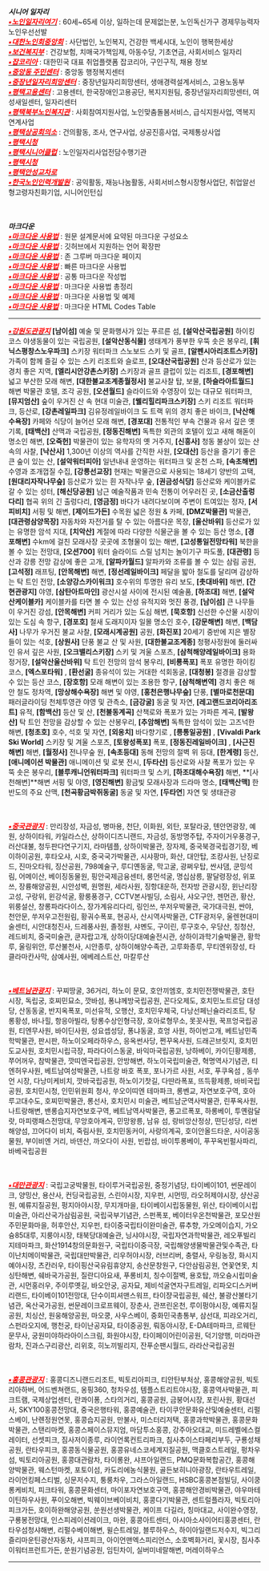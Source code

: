 ***시니어 일자리*** <br>
[<span style="color:red">***▪노인일자리여기***</span>](https://www.seniorro.or.kr:4431) : 60세~65세 이상, 일하는데 문제없는분, 노인독신가구 경제무능력자노인우선선발
<br>
[<span style="color:red">***▪대한노인회중앙회***</span>](http://www.koreapeople.co.kr/) : 사단법인, 노인복지, 건강한 백세시대, 노인이 행복한세상
<br>
[<span style="color:red">***▪보건복지부***</span>](http://www.mohw.go.kr) : 건강보험, 치매국가책임제, 아동수당, 기초연금, 사회서비스 일자리
<br>
[<span style="color:red">***▪잡코리아***</span>](https://www.jobkorea.co.kr/) : 대한민국 대표 취업플랫폼 잡코리아, 구인구직, 채용 정보
<br>
[<span style="color:red">***▪중앙동 주민센터***</span>](https://www.pyeongtaek.go.kr/csc/jungang/contents.do?mId=0205000000) : 중앙동 행정복지센터
<br>
[<span style="color:red">***▪중장년일자리희망센터***</span>](http://pyeongtaekcci.korcham.net/front/board/boardContentsView.do?boardId=10160&contId=49064&menuId=1318) : 중장년일자리희망센터, 생애경력설계서비스, 고용노동부
<br>
[<span style="color:red">***▪평택고용센터***</span>](https://www.work.go.kr/pyeongtaek/main.do) : 고용센터, 한국장애인고용공단, 복지지원팀, 중장년일자리희망센터, 여성새일센터, 일자리센터
<br>
[<span style="color:red">***▪평택북부노인복지관***</span>](https://bbnoin.or.kr:41004/) : 사회참여지원사업, 노인맞춤돌봄서비스, 급식지원사업, 역복지연계사업
<br>
[<span style="color:red">***▪평택상공회의소***</span>](https://pyeongtaekcci.korcham.net/front/user/main.do) : 건의활동, 조사, 연구사업, 상공진흥사업, 국제통상사업
<br>
[<span style="color:red">***▪평택시청***</span>](https://www.pyeongtaek.go.kr/intro.jsp)
<br>
[<span style="color:red">***▪평택시니어클럽***</span>](http://www.ptseniorclub.or.kr/) : 노인일자리사업전담수행기관
<br>
[<span style="color:red">***▪평택시청***</span>](https://www.pyeongtaek.go.kr/intro.jsp)
<br>
[<span style="color:red">***▪평택안성교차로***</span>](http://www.ptkcr.com/)
<br>
[<span style="color:red">***▪한국노인인력개발원***</span>](https://www.kordi.or.kr/main.do) : 공익활동, 재능나눔활동, 사회서비스형시장형사업단, 취업알선형고령자친화기업, 시니어인턴십
<br>
<br>
<br>


***마크다운*** <br>
[<span style="color:red">***▪마크다운 사용법***</span>](https://www.markdownguide.org/basic-syntax) : 원문 설계문서에 요약된 마크다운 구성요소
<br> 
[<span style="color:red">***▪마크다운 사용법***</span>](http://www.rubycoloredglasses.com/2013/04/languages-supported-by-github-flavored-markdown/) : 깃허브에서 지원하는 언어 확장판
<br> 
[<span style="color:red">***▪마크다운 사용법***</span>](https://nolboo.kim/blog/2013/09/07/john-gruber-markdown/) : 존 그루버 마크다운 페이지
<br>
[<span style="color:red">***▪마크다운 사용법***</span>](http://taewan.kim/post/markdown/#chapter-2) : 빠른 마크다운 사용법
<br>
[<span style="color:red">***▪마크다운 사용법***</span>](https://gist.github.com/ihoneymon/652be052a0727ad59601) : 공통 마크다운 작성법
<br>
[<span style="color:red">***▪마크다운 사용법***</span>](https://heropy.blog/2017/09/30/markdown/) : 마크다운 사용법 총정리
<br>
[<span style="color:red">***▪마크다운 사용법***</span>](https://theorydb.github.io/envops/2019/05/22/envops-blog-how-to-use-md/) : 마크다운 사용법 및 예제
<br>
[<span style="color:red">***▪마크다운 사용법***</span>](https://ascii.cl/htmlcodes.htm) : 마크다운 HTML Codes Table
<br>

 
---



[<span style="color:red">***▪강원도관광지***</span>](https://www.google.com/travel/things-to-do/see-all?dest_mid=%2Fm%2F01tq0k&dest_state_type=sattd&dest_src=yts&q=%EC%A4%91%EA%B5%AD&hl=ko-KR&gl=kr&tcfs=EhYKCS9tLzAxdHEwaxIJ6rCV7JuQ64-E&g2lb=2502548%2C2503771%2C2503781%2C4258168%2C4270442%2C4284970%2C4291517%2C4306835%2C4308226%2C4401769%2C4429192%2C4515404%2C4597339%2C4640247%2C4647135%2C4649665%2C4680142%2C4704212%2C4721883%2C4722435%2C4722900%2C4723331%2C4726607%2C4733706%2C4733968%2C4735674)
**[남이섬]** 예술 및 문화행사가 있는 푸르른 섬,    **[설악산국립공원]** 하이킹 코스 야생동물이 있는 국립공원,   **[설악산동식물]** 생태계가 풍부한 우뚝 솟은 봉우리,   **[휘닉스평창스노우파크]** 스키장 워터파크 스노보드 스키 및 골프,   **[알펜시아리조트스키장]** 가족이 함께 즐길 수 있는 스키 리조트와 슬로프,   **[오대산국립공원]** 산과 등산로가 있는 경치 좋은 지역,  **[엘리시안강촌스키장]** 스키장과 골프 클럽이 있는 리조트,   **[경포해변]** 넓고 부산한 모래 해변,  **[대한불교조계종월정사]** 불교사찰 탑, 보물,   **[하슬라아트월드]** 해변 박물관 호텔, 조각 공원,  **[오션월드]** 슬라이드와 수영장이 있는 대규모 워터파크,   **[뮤지엄산]** 숲이 우거진 산 속 현대 미술관,  **[웰리힐리파크스키장]** 스키 리조트 워터파크, 등산로,   **[강촌레일파크]** 김유정레일바이크 도 트랙 위의 경치 좋은 바이크,  **[낙산해수욕장]** 카페와 식당이 늘어선 모래 해변,  **[경포대]** 전통적인 부속 건물과 유서 깊은 옛 기록,  **[태백산]** 산맥과 국립공원,   **[정동진해변]** 독특한 외관의 호텔이 있고 새해 해돋이 명소인 해변,   **[오죽헌]** 박물관이 있는 유학자의 옛 거주지,  **[신흥사]** 청동 불상이 있는 산 속의 사찰,  **[낙산사]** 1,300년 이상의 역사를 간직한 사원,   **[오대산]** 등산을 즐기기 좋은 큰 숲이 있는 산,  **[설악워터피아]** 일년내내 운영하는 워터파크 및 온천 스파,  **[속초해변]** 수영과 조개껍질 수집,   **[강릉선교장]** 현재는 박물관으로 사용되는 18세기 양반의 고택,  **[원대리자작나무숲]** 등산로가 있는 흰 자작나무 숲,  **[권금성식당]** 등산로와 케이블카로 갈 수 있는 성터, **[해신당공원]** 남근 예술작품과 민속 전통이 어우러진 곳, **[소금산출렁다리]** 협곡 위의 긴 출렁다리,  **[영금정]** 바다가 내려다보이며 주변이 트여있는 정자,   **[서피비치]** 서핑 및 해변,    **[제이드가든]** 수목원 넓은 정원 & 카페,  **[DMZ박물관]** 박물관,  **[대관령삼양목장]** 자동차와 자전거를 탈 수 있는 아름다운 목장,   **[울산바위]** 등산로가 있는 유명한 암석 지대,    **[치악산]** 계절에 따라 다양한 식물군을 볼 수 있는 등산 명소,  **[경포해변]** 수km에 걸친 모래사장 곳곳에 조형물이 있는 해변,  **[고성통일전망타워]** 북한을 볼 수 있는 전망대,  **[오션700]** 워터 슬라이드 스릴 넘치는 놀이기구 파도풀,  **[대관령]** 등산과 강릉 전망 감상에 좋은 고개,   **[알파카월드]** 알파카와 조류를 볼 수 있는 삼림 공원,  **[고석정]** 래프팅,  **[안목해변]** 해변,   **[정선레일바이크]** 페달을 밟아 철도를 달리며 감상하는 탁 트인 전망,   **[소양강스카이워크]** 호수위의 투명한 유리 보도,   **[촛대바위]** 해변,   **[간현관광지]** 야영,   **[삼탄아트마인]** 광산시설 사이에 전시된 예술품,  **[하조대]** 해변,  **[설악산케이블카]** 케이블카를 타면 볼 수 있는 산성 유적지와 멋진 풍경,   **[남이섬]** 큰 나무들이 우거진 강섬,  **[안목해변]** 커피 거리가 있는 도심 해변,  **[묵호항]** 신선한 수산물 시장이 있는 도심 속 항구,  **[경포호]** 철새 도래지이자 일몰 명소인 호수,   **[강문해변]** 해변,  **[백담사]** 나무가 우거진 불교 사찰,   **[모래시계공원]** 공원, **[화진포]** 20세기 중반에 지은 별장들이 있는 석호,   **[상원사]** 단풍 불교 산 및 사원,  **[대한불교조계종]** 청평사정원에 둘러싸인 유서 깊은 사원,  **[오크밸리스키장]** 스키 및 겨울 스포츠,   **[삼척해양레일바이크]** 용화정거장,  **[설악산울산바위]** 탁 트인 전망의 암석 봉우리,  **[비룡폭포]** 폭포 유명한 하이킹 코스, **[엑스포타워]**  ,  **[환선굴]** 종유석이 있는 거대한 석회동굴,  **[대청봉]** 절경을 감상할 수 있는 등산 코스,  **[장호항]** 모래 해변이 있는 조용한 항구,  **[삼척해변역]** 경치 좋은 해안 철도 정차역,  **[망상해수욕장]** 해변 및 야영,  **[홍천은행나무숲]** 단풍,  **[별마로천문대]** 패러글라이딩 천체투영관 야영 및 관측소,  **[금강굴]** 동굴 및 자연,   **[레고랜드코리아리조트]** 유적, **[함백산]** 등산 및 산,   **[천불동계곡]** 산책로와 폭포가 있는 가파른 계곡,  **[발왕산]** 탁 트인 전망을 감상할 수 있는 산봉우리,  **[추암해변]** 독특한 암석이 있는 고즈넉한 해변,   **[청초호]** 호수, 석호 및 자연,  **[외옹치]** 바다향기로 ,  **[릉통일공원]**  ,  **[Vivaldi Park Ski World]** 스키장 및 겨울 스포츠,  **[토왕성폭포]** 폭포, **[정동진레일바이크]** ,   **[사근진해변]** 해변,  **[월정사]** 전나무숲 원,  **[속초등대]** 동해 전망의 절벽 위 등대,  **[한계령]** 등산,   **[애니메이션 박물관]** 애니메이션 및 로봇 전시, **[두타산]** 등산로와 사찰 폭포가 있는 우뚝 솟은 봉우리,   **[블루캐니언워터파크]** 워터파크 및 스키,  **[하조대해수욕장]** 해변,   **[사천해변]**해변 서핑 및 야영,  **[영진해변]** 황금빛 모래사장과 드라마 명소,  **[태백산맥]** 한반도의 주요 산맥,  **[천곡황금박쥐동굴]** 동굴 및 자연,  **[두타연**] 자연 및 생태관광
<br>
<br>
<br>

[<span style="color:red">***▪중국관광지***</span>](https://www.google.com/travel/things-to-do/see-all?dest_mid=%2Fm%2F0d05w3&dest_state_type=sattd&dest_src=yts&q=%EC%A4%91%EA%B5%AD&hl=ko-KR&gl=kr&tcfs=EhoKDS9nLzExYzF3cnFjMHASCeusuOunieydjQ&g2lb=2502548%2C2503771%2C2503781%2C4258168%2C4270442%2C4284970%2C4291517%2C4306835%2C4308226%2C4401769%2C4429192%2C4515404%2C4597339%2C4640247%2C4647135%2C4649665%2C4680142%2C4704212%2C4721883%2C4722435%2C4722900%2C4723331%2C4726607%2C4733706%2C4733968%2C4735674
) : 만리장성,  자금성,  병마용,  천단,  이화원,  외탄,  포탈라궁,  톈안먼광장,  예원,  상하이타워,  카일라스산,  상하이디즈니랜드,  자금성,  동방명주탑,  주자이거우풍경구,  러산대불,  청두판다연구기지,  라마템플,  상하이박물관,  장자제,  중국북경국립경기장,  베이하이공원,  후타오샤,  시호,  중국국가박물관,  시샤팡마,  화산,  대안탑,  조캉사원,  난징로드,  진마오타워,  징산공원,  798예술구,  루디옌동굴,  막고굴,  광쩌우탑,  싼샤댐,  쿤밍석림,  어메이산,  베이징동물원,  핑안국제금융센터,  룽먼석굴,  명십삼릉,  팔달령장성,  위포쓰,  장륭해양공원,   시안성벽,  원명원,  세라사원,  징항대운하,  전자방 관광시장, 윈난리장고성,  구랑위,  윈강석굴,  황룽풍경구,  CCTV본사빌딩,  소림사,  샤오구안,  젠먼관,  황산,  위룽설산,  창롱파라다이스,  장가계유리다리,  링인쓰,  쑤저우박물관,  국가대극원,  싼야,  천안문,  쑤저우고전원림,  황궈수폭포,  현공사,  산시역사박물관,  CTF광저우,  울렌현대미술센터,  시안대청진사,  드레풍사원,  졸정원,  샤몐도,  구이린,  루구호수,  우당산,  칭청산,  레드비치,  중국미술관,  쿤자랍고개,  상하이당대예술전시관,  상하이과학기술박물관,  황학루,  울링위안,  루산불천사,  시안종루,  상하이해양수족관,  고루화종루,  무티엔위장성,  타클라마칸사막,  삼예사원,  에베레스트산,  마칼루산
<br>
<br>
<br>

[<span style="color:red">***▪베트남관광지***</span>](https://www.google.com/travel/things-to-do?dest_mid=%2Fm%2F01crd5&dest_state_type=main&dest_src=yts&q=%EC%A4%91%EA%B5%AD&hl=ko-KR&gl=kr&tcfs=EhYKCS9tLzAxY3JkNRIJ67Kg7Yq464Ko&g2lb=2502548%2C2503771%2C2503781%2C4258168%2C4270442%2C4284970%2C4291517%2C4306835%2C4308226%2C4401769%2C4429192%2C4515404%2C4597339%2C4640247%2C4647135%2C4649665%2C4680142%2C4704212%2C4721883%2C4722435%2C4722900%2C4723331%2C4726607%2C4733706%2C4733968%2C4735674) : 꾸찌땅굴,  36거리,  하노이 문묘,  호안끼엠호,  호치민전쟁박물관,  호탄시장,  독립궁,  호찌민묘소,  깟바섬,  퐁냐께방국립공원,  꼰다오제도,  호치민노트르담 대성당,  산동동굴,  반지옥폭포,  미선유적,  오행산,  호치민우체국,  다낭선페닌슐라리조트,  탕롱황성,  바나힐,  항응아빌라,  탕롱수상인형극장,  호아로형무소,  못꼿사원,  꾹프엉국립공원,  티엔무사원,  바이딘사원,  성요셉성당,  퐁냐동굴,  흐엉 사원,  하이반고개,  베트남민족학박물관,  판시판,  하노이오페라하우스,  응옥썬사당,  쩐꾸옥사원,  드래곤브릿지,  호치민도교사원,  호치민시립극장,  파라다이스동굴,  바익마국립공원,  낭하베이,  카이딘황제릉,  쭈어꺼우,  참박물관,  깟띠엔국립공원,  안방해변,  하노이국립미술관,  혁명역사기념관,  티엔허우사원,  베트남여성박물관,  나트랑 바호 폭포, 포나가르 사원,  서호,  푸쿠옥섬 ,  동쑤언 시장,  다낭미케비치,  깟바국립공원,  하노이기찻길,  다딴라폭포,  뜨득황제릉,  바비국립공원,  호치민시청,  인민위원회 청사,  쑤오이띠엔 테마파크,  롱벤교,  자연보호구역,  호아루고대수도,  호찌민박물관,  롱선사,  호치민시 미술관,  베트남군역사박물관,  린푸옥사원,  나트랑해변,  밴롱습지자연보호구역,  베트남역사박물관,  퐁고르폭포,  하롱베이,  투옌람달랏,  마피랭패스전망대,  무앙호아계곡,  민망왕릉,  남유 섬,  랑비앙산정상,  떤딘성당,  리썬해양섬,  끄어다이 비치,  죽림사원,  호치민동커이,  사랑의계곡,  호이안올드타운,  사이공동물원,  부이비엔 거리,  바덴산,  까오다이 사원,  빈랍섬,  바이투롱베이,  푸꾸옥빈펄사파리,  바베국립공원
<br>
<br>
<br>

[<span style="color:red">***▪대만관광지***</span>](https://www.google.com/travel/things-to-do/see-all?dest_mid=%2Fm%2F06f32&dest_state_type=sattd&dest_src=yts&q=%EC%A4%91%EA%B5%AD&hl=ko-KR&gl=kr&tcfs=EhIKCC9tLzA2ZjMyEgbrjIDrp4w&g2lb=2502548%2C2503771%2C2503781%2C4258168%2C4270442%2C4284970%2C4291517%2C4306835%2C4308226%2C4401769%2C4429192%2C4515404%2C4597339%2C4640247%2C4647135%2C4649665%2C4680142%2C4704212%2C4721883%2C4722435%2C4722900%2C4723331%2C4726607%2C4733706%2C4733968%2C4735674) : 국립고궁박물원,  타이루거국립공원,  중정기념당,  타이베이101,  썬문레이크,  양밍산,  용산사,  컨딩국립공원,  스린야시장,  지우펀,  시먼띵,  라오허제야시장,  샹산공원,  예류지질공원,  펑지아야시장,  무지개마을,  타이베이시립동물원,  위산,  타이베이시립미술관,  아리산국가삼림공원,  국립국부기념관,  스펀폭포,  베이터우온천박물관,  포모산원주민문화마을,  허후안산,  지우펀,  타이중국립타이완미술관,  류추향,  가오메이습지,  가오슝85대루,  지룽야시장,  태북당대예술관,  닝샤야시장,  국립자연과학박물관,  레오푸빌리지테마파크,  화산1914창의문화원구,  국립타이중극장,  국립해양생물박물관및수족관,  타이난치메이박물관,  국립대만박물관,  리우허야시장,  러브리버,  충렬사,  우링농장,  화시지예야시장,  츠칸러우,  타이핑산국유림휴양지,  송산문창원구,  다안삼림공원,  연꽃연못,  치싱탄해변,  쉐바국가공원,  질란디아요새,  푸롱비치,  칭수이절벽,  용호탑,  까오슝시립미술관,  시먼홍러우,  주이루옛길,  바오안궁,  공자묘,  제비석굴연자구트레일,  리파오디스커버리랜드,  타이베이101전망대,  단수이피셔맨스워프,  타이쟝국립공원,  쉐산,  불광산불타기념관,  옥산국가공원,  썬문레이크로프웨이,  장춘사,  관쯔린온천,  루이펑야시장,  예류지질공원,  치싱산,  원웅해양공원,  마오쿵,  사우스베이,  중화민국총통부,  삼선대,  피랴오거리,  스펀라오지에,  행천궁,  타이난공자묘,  타이중공원,  뤄동야시장,  E-DA테마파크,  르웨탄문무사,  궁원미야하라아이스크림,  화원야시장,  타이페이어린이공원,  덕기양행,  미라마관람차,  진과스구리광산,  리위호,  히노끼빌리지,  잔푸순팬시월드,  라라산국립공원
<br>
<br>
<br>

[<span style="color:red">***▪홍콩관광지***</span>](https://www.google.com/travel/things-to-do?dest_mid=%2Fm%2F03h64&dest_state_type=main&dest_src=yts&q=%EC%A4%91%EA%B5%AD&hl=ko-KR&gl=kr&tcfs=EhIKCC9tLzAzaDY0EgbtmY3svak&g2lb=2502548%2C2503771%2C2503781%2C4258168%2C4270442%2C4284970%2C4291517%2C4306835%2C4308226%2C4401769%2C4429192%2C4515404%2C4597339%2C4640247%2C4647135%2C4649665%2C4680142%2C4704212%2C4721883%2C4722435%2C4722900%2C4723331%2C4726607%2C4733706%2C4733968%2C4735674) : 홍콩디즈니랜드리조트,  빅토리아피크,  티안탄부처상,  홍콩해양공원,  빅토리아하버,  어드벤쳐랜드,  옹핑360,  청차우섬,  템플스트리트야시장,  홍콩역사박물관,  피크트램,  국제상업센터,  란콰이퐁,  스타의거리,  홍콩공원,  금붕어시장,  포린사원,  황대선사,  SKY100홍콩전망대,  중국은행타워,  홍콩예술관,  타이쿠안문화유산및예술센터,  리펄스베이,  난롄정원연못,  홍콩습지공원,  만불사,  미스터리저택,  홍콩과학박물관,  홍콩문화박물관,  스탠리마켓,  홍콩스페이스뮤지엄,  마담투소홍콩,  강주아오대교,  미드레벨에스컬레이터, 선셋피크,  짐사저이종루,  라이언록컨트리파크,  침사추이스타페리부두,  구룡성채공원,  란타우피크,  홍콩동식물공원,  홍콩유네스코세계지질공원,  맥클호스트레일, 펑차우섬,  빅토리아공원,  홍콩대관람차,  타이롱완,  샤프아일랜드,  PMQ문화복합공간,  홍콩해양박물관,  웨스턴마켓,  포토이섬,  카도리에농식물원,  골든보히니아광장,  란타우트레일,  라이언킹페스티벌,  싱문저수지,  퉁룽차우,  그라스아일랜드,  HSBC홍콩본점빌딩,  사이쿵롱케비치,  피크타워,  홍콩문화센터,  마이포자연보호구역,  홍콩해안경비박물관,  야우마테이틴하우사원,  푸이오해변,  빅웨이브베이비치,  홍콩다기박물관,  센트럴플라자,  빅토리아피크가든,  호이하완해양공원,  쑨원선생박물관,  케이프 다길라,  칭마대교,  사이완수영장,  구룡봉전망대,  인스피레이션레이크,  마완,  홍콩아트센터,  아시아소사이어티홍콩센터,  란타우섬청샤해변, 리펄수베이해변,  윌슨트레일,  블루하우스, 하이아일랜드저수지,  빅그리즐리마운틴광산자동차,  샤프피크,  아이언맨엑스피리언스,  소호벽화거리,  꽃시장,  침사추이워터프런트가든,  쑨원기념공원, 임틴차이,  실버미네랄해변,  머레이하우스


---



